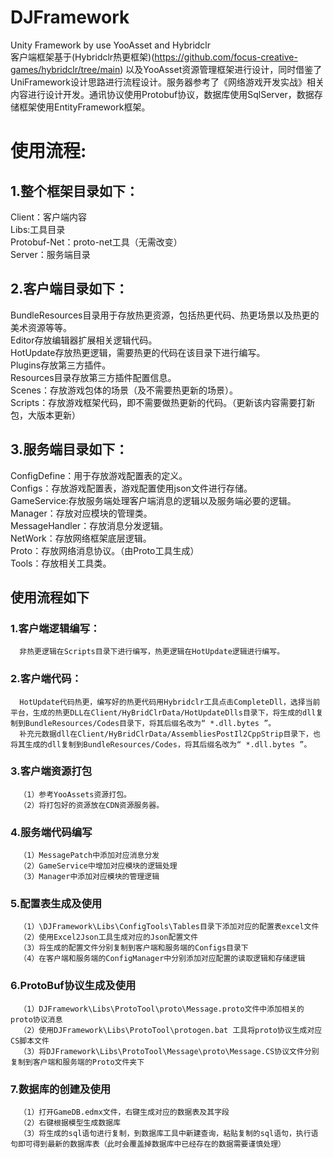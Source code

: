 # DJFramework
Unity Framework by use YooAsset and Hybridclr  
客户端框架基于(Hybridclr热更框架)(https://github.com/focus-creative-games/hybridclr/tree/main) 以及YooAsset资源管理框架进行设计，同时借鉴了UniFramework设计思路进行流程设计。服务器参考了《网络游戏开发实战》相关内容进行设计开发。通讯协议使用Protobuf协议，数据库使用SqlServer，数据存储框架使用EntityFramework框架。  
# 使用流程:  
## 1.整个框架目录如下：  
  Client：客户端内容  
  Libs:工具目录  
  Protobuf-Net：proto-net工具（无需改变）  
  Server：服务端目录  
## 2.客户端目录如下：  
  BundleResources目录用于存放热更资源，包括热更代码、热更场景以及热更的美术资源等等。  
  Editor存放编辑器扩展相关逻辑代码。  
  HotUpdate存放热更逻辑，需要热更的代码在该目录下进行编写。  
  Plugins存放第三方插件。  
  Resources目录存放第三方插件配置信息。  
  Scenes：存放游戏包体的场景（及不需要热更新的场景）。  
  Scripts：存放游戏框架代码，即不需要做热更新的代码。（更新该内容需要打新包，大版本更新）  
## 3.服务端目录如下：  
  ConfigDefine：用于存放游戏配置表的定义。  
  Configs：存放游戏配置表，游戏配置使用json文件进行存储。  
  GameService:存放服务端处理客户端消息的逻辑以及服务端必要的逻辑。  
  Manager：存放对应模块的管理类。  
  MessageHandler：存放消息分发逻辑。  
  NetWork：存放网络框架底层逻辑。  
  Proto：存放网络消息协议。（由Proto工具生成）  
  Tools：存放相关工具类。  
## 使用流程如下
### 1.客户端逻辑编写：
      非热更逻辑在Scripts目录下进行编写，热更逻辑在HotUpdate逻辑进行编写。  
### 2.客户端代码：
      HotUpdate代码热更，编写好的热更代码用Hybridclr工具点击CompleteDll，选择当前平台，生成的热更DLL在Client/HyBridClrData/HotUpdateDlls目录下，将生成的dll复制到BundleResources/Codes目录下，将其后缀名改为“ *.dll.bytes ”。
      补充元数据dll在Client/HyBridClrData/AssembliesPostIl2CppStrip目录下，也将其生成的dll复制到BundleResources/Codes，将其后缀名改为“ *.dll.bytes ”。
### 3.客户端资源打包
      （1）参考YooAssets资源打包。
      （2）将打包好的资源放在CDN资源服务器。  
### 4.服务端代码编写
      （1）MessagePatch中添加对应消息分发  
      （2）GameService中增加对应模块的逻辑处理  
      （3）Manager中添加对应模块的管理逻辑  
### 5.配置表生成及使用
      （1）\DJFramework\Libs\ConfigTools\Tables目录下添加对应的配置表excel文件  
      （2）使用Excel2Json工具生成对应的Json配置文件  
      （3）将生成的配置文件分别复制到客户端和服务端的Configs目录下  
      （4）在客户端和服务端的ConfigManager中分别添加对应配置的读取逻辑和存储逻辑  
### 6.ProtoBuf协议生成及使用
      （1）DJFramework\Libs\ProtoTool\proto\Message.proto文件中添加相关的proto协议消息  
      （2）使用DJFramework\Libs\ProtoTool\protogen.bat 工具将proto协议生成对应CS脚本文件  
      （3）将DJFramework\Libs\ProtoTool\Message\proto\Message.CS协议文件分别复制到客户端和服务端的Proto文件夹下  
### 7.数据库的创建及使用
      （1）打开GameDB.edmx文件，右键生成对应的数据表及其字段  
      （2）右键根据模型生成数据库  
      （3）将生成的sql语句进行复制，到数据库工具中新建查询，粘贴复制的sql语句，执行语句即可得到最新的数据库表（此时会覆盖掉数据库中已经存在的数据需要谨慎处理）

